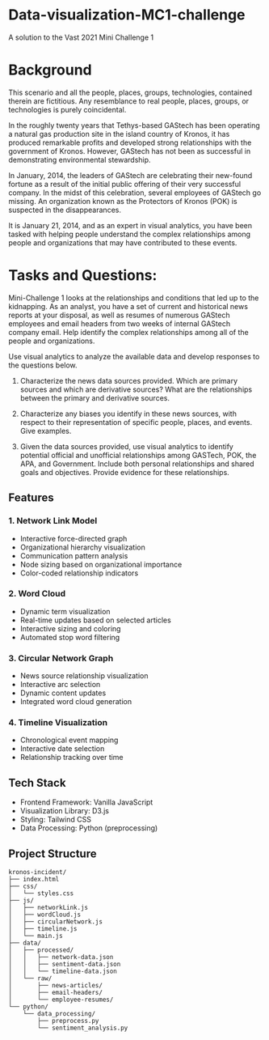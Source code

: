 # Data-visualization-MC1-challenge
A solution to the Vast 2021 Mini Challenge 1
# Background
This scenario and all the people, places, groups, technologies, contained therein are fictitious. Any resemblance to real people, places, groups, or technologies is purely coincidental.

In the roughly twenty years that Tethys-based GAStech has been operating a natural gas production site in the island country of Kronos, it has produced remarkable profits and developed strong relationships with the government of Kronos. However, GAStech has not been as successful in demonstrating environmental stewardship.

In January, 2014, the leaders of GAStech are celebrating their new-found fortune as a result of the initial public offering of their very successful company. In the midst of this celebration, several employees of GAStech go missing. An organization known as the Protectors of Kronos (POK) is suspected in the disappearances.

It is January 21, 2014, and as an expert in visual analytics, you have been tasked with helping people understand the complex relationships among people and organizations that may have contributed to these events.

# Tasks and Questions:
Mini-Challenge 1 looks at the relationships and conditions that led up to the kidnapping. As an analyst, you have a set of current and historical news reports at your disposal, as well as resumes of numerous GAStech employees and email headers from two weeks of internal GAStech company email. Help identify the complex relationships among all of the people and organizations.

Use visual analytics to analyze the available data and develop responses to the questions below.

1) Characterize the news data sources provided. Which are primary sources and which are derivative sources? What are the relationships between the primary and derivative sources.

2) Characterize any biases you identify in these news sources, with respect to their representation of specific people, places, and events. Give examples. 

3) Given the data sources provided, use visual analytics to identify potential official and unofficial relationships among GASTech, POK, the APA, and Government. Include both personal relationships and shared goals and objectives. Provide evidence for these relationships.

## Features

### 1. Network Link Model
- Interactive force-directed graph
- Organizational hierarchy visualization
- Communication pattern analysis
- Node sizing based on organizational importance
- Color-coded relationship indicators

### 2. Word Cloud 
- Dynamic term visualization
- Real-time updates based on selected articles
- Interactive sizing and coloring
- Automated stop word filtering

### 3. Circular Network Graph
- News source relationship visualization
- Interactive arc selection
- Dynamic content updates
- Integrated word cloud generation

### 4. Timeline Visualization
- Chronological event mapping
- Interactive date selection
- Relationship tracking over time

## Tech Stack
- Frontend Framework: Vanilla JavaScript
- Visualization Library: D3.js
- Styling: Tailwind CSS
- Data Processing: Python (preprocessing)

## Project Structure
```
kronos-incident/
├── index.html
├── css/
│   └── styles.css
├── js/
│   ├── networkLink.js
│   ├── wordCloud.js
│   ├── circularNetwork.js
│   ├── timeline.js
│   └── main.js
├── data/
│   ├── processed/
│   │   ├── network-data.json
│   │   ├── sentiment-data.json
│   │   └── timeline-data.json
│   └── raw/
│       ├── news-articles/
│       ├── email-headers/
│       └── employee-resumes/
└── python/
    └── data_processing/
        ├── preprocess.py
        └── sentiment_analysis.py
```
